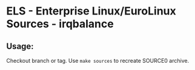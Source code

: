 # ELS - Enterprise Linux/EuroLinux Sources - irqbalance
 
## Usage:
  Checkout branch or tag. Use `make sources` to recreate  SOURCE0 archive.

